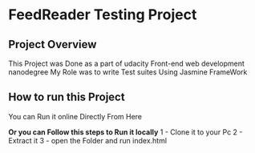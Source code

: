 # FeedReader Testing Project
## Project Overview

This Project was Done as a part of udacity Front-end web development nanodegree 
My Role was to write Test suites Using Jasmine FrameWork

## How to run this Project

You can Run it online Directly From Here 

**Or you can Follow this steps to Run it locally**
1 - Clone it to your Pc
2 - Extract it 
3 - open the Folder and run index.html





